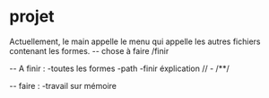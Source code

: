 # projet
Actuellement, le main  appelle le menu qui appelle les autres fichiers contenant les formes. 
-- chose à faire /finir 

-- A finir :
-toutes les formes
-path
-finir éxplication // - /**/

-- faire :
-travail sur mémoire

 